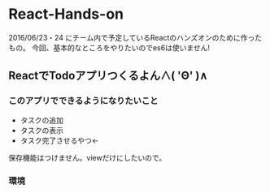 # React-Hands-on

2016/06/23・24 にチーム内で予定しているReactのハンズオンのために作ったもの。
今回、基本的なところをやりたいのでes6は使いません!

## ReactでTodoアプリつくるよん∧( 'Θ' )∧

### このアプリでできるようになりたいこと

- タスクの追加
- タスクの表示
- タスク完了させるやつ←

保存機能はつけません。viewだけにしたいので。

### 環境
